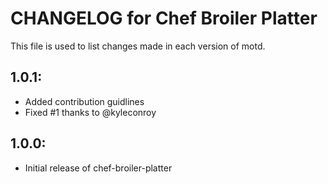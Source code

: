 # CHANGELOG for Chef Broiler Platter

This file is used to list changes made in each version of motd.

## 1.0.1:

* Added contribution guidlines
* Fixed #1 thanks to @kyleconroy


## 1.0.0:

* Initial release of chef-broiler-platter
